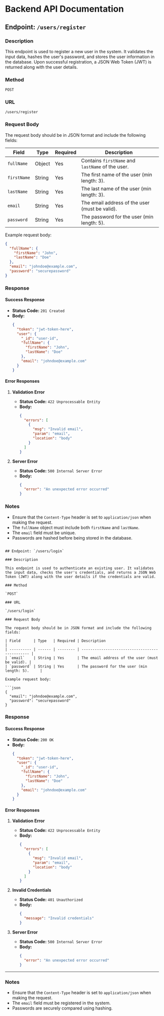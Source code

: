 # Backend API Documentation

## Endpoint: `/users/register`

### Description
This endpoint is used to register a new user in the system. It validates the input data, hashes the user's password, and stores the user information in the database. Upon successful registration, a JSON Web Token (JWT) is returned along with the user details.

### Method
`POST`

### URL
`/users/register`

### Request Body
The request body should be in JSON format and include the following fields:

| Field       | Type   | Required | Description                                      |
|-------------|--------|----------|--------------------------------------------------|
| `fullName`  | Object | Yes      | Contains `firstName` and `lastName` of the user. |
| `firstName` | String | Yes      | The first name of the user (min length: 3).      |
| `lastName`  | String | Yes      | The last name of the user (min length: 3).       |
| `email`     | String | Yes      | The email address of the user (must be valid).   |
| `password`  | String | Yes      | The password for the user (min length: 5).       |

Example request body:
```json
{
  "fullName": {
    "firstName": "John",
    "lastName": "Doe"
  },
  "email": "johndoe@example.com",
  "password": "securepassword"
}
```

### Response

#### Success Response
- **Status Code:** `201 Created`
- **Body:**
  ```json
  {
    "token": "jwt-token-here",
    "user": {
      "_id": "user-id",
      "fullName": {
        "firstName": "John",
        "lastName": "Doe"
      },
      "email": "johndoe@example.com"
    }
  }
  ```

#### Error Responses
1. **Validation Error**
   - **Status Code:** `422 Unprocessable Entity`
   - **Body:**
     ```json
     {
       "errors": [
         {
           "msg": "Invalid email",
           "param": "email",
           "location": "body"
         }
       ]
     }
     ```

2. **Server Error**
   - **Status Code:** `500 Internal Server Error`
   - **Body:**
     ```json
     {
       "error": "An unexpected error occurred"
     }
     ```

### Notes
- Ensure that the `Content-Type` header is set to `application/json` when making the request.
- The `fullName` object must include both `firstName` and `lastName`.
- The `email` field must be unique.
- Passwords are hashed before being stored in the database.
```

## Endpoint: `/users/login`

### Description

This endpoint is used to authenticate an existing user. It validates the input data, checks the user's credentials, and returns a JSON Web Token (JWT) along with the user details if the credentials are valid.

### Method

`POST`

### URL

`/users/login`

### Request Body

The request body should be in JSON format and include the following fields:

| Field      | Type   | Required | Description                                    |
| ---------- | ------ | -------- | ---------------------------------------------- |
| `email`    | String | Yes      | The email address of the user (must be valid). |
| `password` | String | Yes      | The password for the user (min length: 5).     |

Example request body:

```json
{
  "email": "johndoe@example.com",
  "password": "securepassword"
}
```

### Response

#### Success Response

- **Status Code:** `200 OK`
- **Body:**
  ```json
  {
    "token": "jwt-token-here",
    "user": {
      "_id": "user-id",
      "fullName": {
        "firstName": "John",
        "lastName": "Doe"
      },
      "email": "johndoe@example.com"
    }
  }
  ```

#### Error Responses

1. **Validation Error**

   - **Status Code:** `422 Unprocessable Entity`
   - **Body:**
     ```json
     {
       "errors": [
         {
           "msg": "Invalid email",
           "param": "email",
           "location": "body"
         }
       ]
     }
     ```

2. **Invalid Credentials**

   - **Status Code:** `401 Unauthorized`
   - **Body:**
     ```json
     {
       "message": "Invalid credentials"
     }
     ```

3. **Server Error**
   - **Status Code:** `500 Internal Server Error`
   - **Body:**
     ```json
     {
       "error": "An unexpected error occurred"
     }
     ```

---

### Notes

- Ensure that the `Content-Type` header is set to `application/json` when making the request.
- The `email` field must be registered in the system.
- Passwords are securely compared using hashing.
```